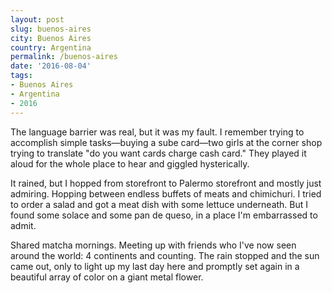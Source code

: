 ```yaml
---
layout: post
slug: buenos-aires
city: Buenos Aires
country: Argentina
permalink: /buenos-aires
date: '2016-08-04'
tags:
- Buenos Aires
- Argentina
- 2016
---
```


The language barrier was real, but it was my fault. I remember trying to accomplish simple tasks&mdash;buying a sube card&mdash;two girls at the corner shop trying to translate "do you want cards charge cash card." They played it aloud for the whole place to hear and giggled hysterically.

It rained, but I hopped from storefront to Palermo storefront and mostly just admiring. Hopping between endless buffets of meats and chimichuri. I tried to order a salad and got a meat dish with some lettuce underneath. But I found some solace and some pan de queso, in a place I'm embarrassed to admit. 

Shared matcha mornings. Meeting up with friends who I've now seen around the world: 4 continents and counting. The rain stopped and the sun came out, only to light up my last day here and promptly set again in a beautiful array of color on a giant metal flower.